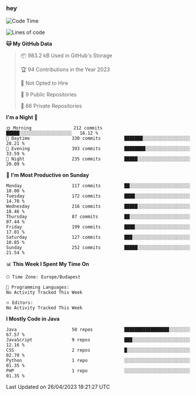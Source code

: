 ### hey

<!--START_SECTION:waka-->
![Code Time](http://img.shields.io/badge/Code%20Time-884%20hrs%2054%20mins-blue)

![Lines of code](https://img.shields.io/badge/From%20Hello%20World%20I%27ve%20Written-888.7%20thousand%20lines%20of%20code-blue)

**🐱 My GitHub Data** 

> 📦 983.2 kB Used in GitHub's Storage 
 > 
> 🏆 94 Contributions in the Year 2023
 > 
> 🚫 Not Opted to Hire
 > 
> 📜 9 Public Repositories 
 > 
> 🔑 66 Private Repositories 
 > 
**I'm a Night 🦉** 

```text
🌞 Morning                212 commits         █████░░░░░░░░░░░░░░░░░░░░   18.12 % 
🌆 Daytime                330 commits         ███████░░░░░░░░░░░░░░░░░░   28.21 % 
🌃 Evening                393 commits         ████████░░░░░░░░░░░░░░░░░   33.59 % 
🌙 Night                  235 commits         █████░░░░░░░░░░░░░░░░░░░░   20.09 % 
```
📅 **I'm Most Productive on Sunday** 

```text
Monday                   117 commits         ██░░░░░░░░░░░░░░░░░░░░░░░   10.00 % 
Tuesday                  172 commits         ████░░░░░░░░░░░░░░░░░░░░░   14.70 % 
Wednesday                216 commits         █████░░░░░░░░░░░░░░░░░░░░   18.46 % 
Thursday                 87 commits          ██░░░░░░░░░░░░░░░░░░░░░░░   07.44 % 
Friday                   199 commits         ████░░░░░░░░░░░░░░░░░░░░░   17.01 % 
Saturday                 127 commits         ███░░░░░░░░░░░░░░░░░░░░░░   10.85 % 
Sunday                   252 commits         █████░░░░░░░░░░░░░░░░░░░░   21.54 % 
```


📊 **This Week I Spent My Time On** 

```text
🕑︎ Time Zone: Europe/Budapest

💬 Programming Languages: 
No Activity Tracked This Week

🔥 Editors: 
No Activity Tracked This Week
```

**I Mostly Code in Java** 

```text
Java                     50 repos            █████████████████░░░░░░░░   67.57 % 
JavaScript               9 repos             ███░░░░░░░░░░░░░░░░░░░░░░   12.16 % 
CSS                      2 repos             █░░░░░░░░░░░░░░░░░░░░░░░░   02.70 % 
Python                   1 repo              ░░░░░░░░░░░░░░░░░░░░░░░░░   01.35 % 
PHP                      1 repo              ░░░░░░░░░░░░░░░░░░░░░░░░░   01.35 % 
```




 Last Updated on 26/04/2023 18:21:27 UTC
<!--END_SECTION:waka-->
